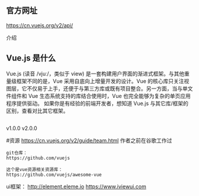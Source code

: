 ## 官方网址
https://cn.vuejs.org/v2/api/

介绍

## Vue.js 是什么

Vue.js (读音 /vjuː/，类似于 view) 是一套构建用户界面的渐进式框架。与其他重量级框架不同的是，Vue 采用自底向上增量开发的设计。Vue 的核心库只关注视图层，它不仅易于上手，还便于与第三方库或既有项目整合。另一方面，当与单文件组件和 Vue 生态系统支持的库结合使用时，Vue 也完全能够为复杂的单页应用程序提供驱动。
如果你是有经验的前端开发者，想知道 Vue.js 与其它库/框架的区别，查看对比其它框架。

## 
v1.0.0
v2.0.0

#资源
    https://cn.vuejs.org/v2/guide/team.html
    作者之前在谷歌工作过

    git仓库：
    https://github.com/vuejs

    这个是vue资源相关资源库：
    https://github.com/vuejs/awesome-vue

ui框架：
    http://element.eleme.io
    https://www.iviewui.com